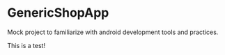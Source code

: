 # GenericShopApp
Mock project to familiarize with android development tools and practices.

This is a test!
